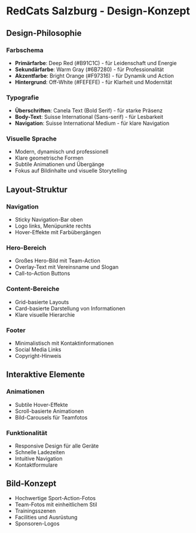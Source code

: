 # RedCats Salzburg - Design-Konzept

## Design-Philosophie

### Farbschema
- **Primärfarbe**: Deep Red (#B91C1C) - für Leidenschaft und Energie
- **Sekundärfarbe**: Warm Gray (#6B7280) - für Professionalität
- **Akzentfarbe**: Bright Orange (#F97316) - für Dynamik und Action
- **Hintergrund**: Off-White (#FEFEFE) - für Klarheit und Modernität

### Typografie
- **Überschriften**: Canela Text (Bold Serif) - für starke Präsenz
- **Body-Text**: Suisse International (Sans-serif) - für Lesbarkeit
- **Navigation**: Suisse International Medium - für klare Navigation

### Visuelle Sprache
- Modern, dynamisch und professionell
- Klare geometrische Formen
- Subtile Animationen und Übergänge
- Fokus auf Bildinhalte und visuelle Storytelling

## Layout-Struktur

### Navigation
- Sticky Navigation-Bar oben
- Logo links, Menüpunkte rechts
- Hover-Effekte mit Farbübergängen

### Hero-Bereich
- Großes Hero-Bild mit Team-Action
- Overlay-Text mit Vereinsname und Slogan
- Call-to-Action Buttons

### Content-Bereiche
- Grid-basierte Layouts
- Card-basierte Darstellung von Informationen
- Klare visuelle Hierarchie

### Footer
- Minimalistisch mit Kontaktinformationen
- Social Media Links
- Copyright-Hinweis

## Interaktive Elemente

### Animationen
- Subtile Hover-Effekte
- Scroll-basierte Animationen
- Bild-Carousels für Teamfotos

### Funktionalität
- Responsive Design für alle Geräte
- Schnelle Ladezeiten
- Intuitive Navigation
- Kontaktformulare

## Bild-Konzept
- Hochwertige Sport-Action-Fotos
- Team-Fotos mit einheitlichem Stil
- Trainingsszenen
- Facilities und Ausrüstung
- Sponsoren-Logos